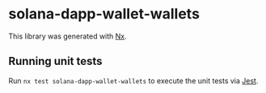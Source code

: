 # solana-dapp-wallet-wallets

This library was generated with [Nx](https://nx.dev).

## Running unit tests

Run `nx test solana-dapp-wallet-wallets` to execute the unit tests via [Jest](https://jestjs.io).
